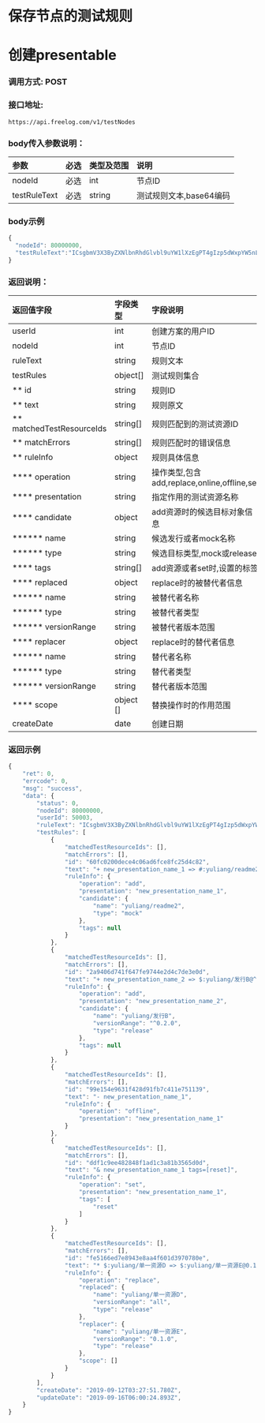 # 保存节点的测试规则

# 创建presentable

### 调用方式: POST

### 接口地址:

```
https://api.freelog.com/v1/testNodes
```

### body传入参数说明：

| 参数 | 必选 | 类型及范围 | 说明 |
| :--- | :--- | :--- | :--- |
| nodeId | 必选 | int | 节点ID |
| testRuleText | 必选 | string | 测试规则文本,base64编码  |

### body示例

```js
{
  "nodeId": 80000000,
  "testRuleText":"ICsgbmV3X3ByZXNlbnRhdGlvbl9uYW1lXzEgPT4gIzp5dWxpYW5nL3JlYWRtZTIgKyBuZXdfcHJlc2VudGF0aW9uX25hbWVfMiA9PiAkOnl1bGlhbmcv5Y+R6KGMQkBeMC4yLjAgLSBuZXdfcHJlc2VudGF0aW9uX25hbWVfMSAmIG5ld19wcmVzZW50YXRpb25fbmFtZV8xIHRhZ3M9W3Jlc2V0XSAqICQ6eXVsaWFuZy/ljZXkuIDotYTmupBEID0+ICQ6eXVsaWFuZy/ljZXkuIDotYTmupBFQDAuMS4w"
}
```

### 返回说明：

| 返回值字段 | 字段类型 | 字段说明 |
| :--- | :--- | :--- |
| userId | int| 创建方案的用户ID |
| nodeId | int| 节点ID |
| ruleText|string|规则文本|
| testRules| object[]| 测试规则集合|
| ** id|string|规则ID|
| ** text|string|规则原文|
| ** matchedTestResourceIds|string[]|规则匹配到的测试资源ID|
| ** matchErrors|string[]|规则匹配时的错误信息|
| ** ruleInfo|object|规则具体信息|
| **** operation|string|操作类型,包含add,replace,online,offline,set|
| **** presentation|string|指定作用的测试资源名称|
| **** candidate | object | add资源时的候选目标对象信息 |
| ****** name | string | 候选发行或者mock名称 |
| ****** type | string | 候选目标类型,mock或release |
| **** tags | string[] | add资源或者set时,设置的标签 |
| **** replaced | object | replace时的被替代者信息  |
| ****** name | string | 被替代者名称 |
| ****** type | string | 被替代者类型 |
| ****** versionRange | string | 被替代者版本范围 |
| **** replacer | object | replace时的替代者信息  |
| ****** name | string | 替代者名称 |
| ****** type | string | 替代者类型 |
| ****** versionRange | string | 替代者版本范围 |
| **** scope | object [] | 替换操作时的作用范围 |
| createDate| date|创建日期|


### 返回示例

```js
{
    "ret": 0,
    "errcode": 0,
    "msg": "success",
    "data": {
        "status": 0,
        "nodeId": 80000000,
        "userId": 50003,
        "ruleText": "ICsgbmV3X3ByZXNlbnRhdGlvbl9uYW1lXzEgPT4gIzp5dWxpYW5nL3JlYWRtZTIgKyBuZXdfcHJlc2VudGF0aW9uX25hbWVfMiA9PiAkOnl1bGlhbmcv5Y+R6KGMQkBeMC4yLjAgLSBuZXdfcHJlc2VudGF0aW9uX25hbWVfMSAmIG5ld19wcmVzZW50YXRpb25fbmFtZV8xIHRhZ3M9W3Jlc2V0XSAqICQ6eXVsaWFuZy/ljZXkuIDotYTmupBEID0+ICQ6eXVsaWFuZy/ljZXkuIDotYTmupBFQDAuMS4w",
        "testRules": [
            {
                "matchedTestResourceIds": [],
                "matchErrors": [],
                "id": "60fc0200dece4c06ad6fce8fc25d4c82",
                "text": "+ new_presentation_name_1 => #:yuliang/readme2",
                "ruleInfo": {
                    "operation": "add",
                    "presentation": "new_presentation_name_1",
                    "candidate": {
                        "name": "yuliang/readme2",
                        "type": "mock"
                    },
                    "tags": null
                }
            },
            {
                "matchedTestResourceIds": [],
                "matchErrors": [],
                "id": "2a9406d741f647fe9744e2d4c7de3e0d",
                "text": "+ new_presentation_name_2 => $:yuliang/发行B@^0.2.0",
                "ruleInfo": {
                    "operation": "add",
                    "presentation": "new_presentation_name_2",
                    "candidate": {
                        "name": "yuliang/发行B",
                        "versionRange": "^0.2.0",
                        "type": "release"
                    },
                    "tags": null
                }
            },
            {
                "matchedTestResourceIds": [],
                "matchErrors": [],
                "id": "99e154e9631f428d91fb7c411e751139",
                "text": "- new_presentation_name_1",
                "ruleInfo": {
                    "operation": "offline",
                    "presentation": "new_presentation_name_1"
                }
            },
            {
                "matchedTestResourceIds": [],
                "matchErrors": [],
                "id": "ddf1c9ee482848f1ad1c3a81b3565d0d",
                "text": "& new_presentation_name_1 tags=[reset]",
                "ruleInfo": {
                    "operation": "set",
                    "presentation": "new_presentation_name_1",
                    "tags": [
                        "reset"
                    ]
                }
            },
            {
                "matchedTestResourceIds": [],
                "matchErrors": [],
                "id": "fe5166ed7e8943e8aa4f601d3970780e",
                "text": "* $:yuliang/单一资源D => $:yuliang/单一资源E@0.1.0",
                "ruleInfo": {
                    "operation": "replace",
                    "replaced": {
                        "name": "yuliang/单一资源D",
                        "versionRange": "all",
                        "type": "release"
                    },
                    "replacer": {
                        "name": "yuliang/单一资源E",
                        "versionRange": "0.1.0",
                        "type": "release"
                    },
                    "scope": []
                }
            }
        ],
        "createDate": "2019-09-12T03:27:51.780Z",
        "updateDate": "2019-09-16T06:00:24.893Z",
    }
}
```
